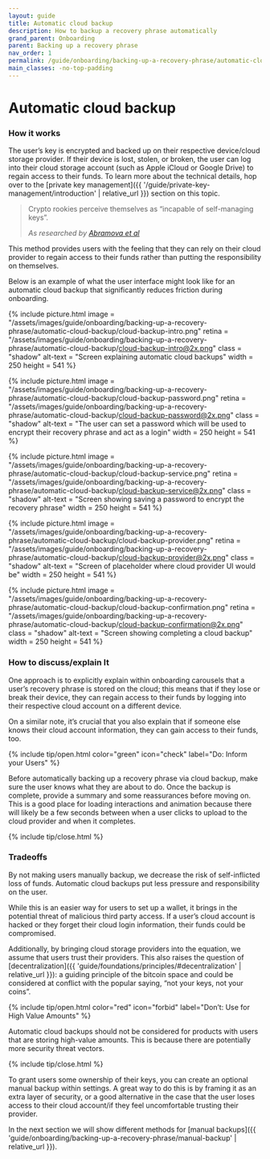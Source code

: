 ```yaml
---
layout: guide
title: Automatic cloud backup
description: How to backup a recovery phrase automatically
grand_parent: Onboarding
parent: Backing up a recovery phrase
nav_order: 1
permalink: /guide/onboarding/backing-up-a-recovery-phrase/automatic-cloud-backup/
main_classes: -no-top-padding
---
```


# Automatic cloud backup

### How it works

The user’s key is encrypted and backed up on their respective device/cloud storage provider. If their device is lost, stolen, or broken, the user can log into their cloud storage account (such as Apple iCloud or Google Drive) to regain access to their funds. To learn more about the technical details, hop over to the [private key management]({{ '/guide/private-key-management/introduction' | relative_url }}) section on this topic.

> Crypto rookies perceive themselves as “incapable of self-managing keys”.
>
> <cite>As researched by <a href="https://voskart.de/pdf/u_in_crypto.pdf">Abramova et al</a></cite>

This method provides users with the feeling that they can rely on their cloud provider to regain access to their funds rather than putting the responsibility on themselves.

Below is an example of what the user interface might look like for an automatic cloud backup that significantly reduces friction during onboarding.

<div class="image-slide-gallery">

{% include picture.html
   image = "/assets/images/guide/onboarding/backing-up-a-recovery-phrase/automatic-cloud-backup/cloud-backup-intro.png"
   retina = "/assets/images/guide/onboarding/backing-up-a-recovery-phrase/automatic-cloud-backup/cloud-backup-intro@2x.png"
   class = "shadow"
   alt-text = "Screen explaining automatic cloud backups"
   width = 250
   height = 541
%}

{% include picture.html
     image = "/assets/images/guide/onboarding/backing-up-a-recovery-phrase/automatic-cloud-backup/cloud-backup-password.png"
   retina = "/assets/images/guide/onboarding/backing-up-a-recovery-phrase/automatic-cloud-backup/cloud-backup-password@2x.png"
   class = "shadow"
   alt-text = "The user can set a password which will be used to encrypt their recovery phrase and act as a login"
   width = 250
   height = 541
%}

{% include picture.html
     image = "/assets/images/guide/onboarding/backing-up-a-recovery-phrase/automatic-cloud-backup/cloud-backup-service.png"
   retina = "/assets/images/guide/onboarding/backing-up-a-recovery-phrase/automatic-cloud-backup/cloud-backup-service@2x.png"
   class = "shadow"
   alt-text = "Screen showing saving a password to encrypt the recovery phrase"
   width = 250
   height = 541
%}

{% include picture.html
     image = "/assets/images/guide/onboarding/backing-up-a-recovery-phrase/automatic-cloud-backup/cloud-backup-provider.png"
   retina = "/assets/images/guide/onboarding/backing-up-a-recovery-phrase/automatic-cloud-backup/cloud-backup-provider@2x.png"
   class = "shadow"
   alt-text = "Screen of placeholder where cloud provider UI would be"
   width = 250
   height = 541
%}

{% include picture.html
   image = "/assets/images/guide/onboarding/backing-up-a-recovery-phrase/automatic-cloud-backup/cloud-backup-confirmation.png"
   retina = "/assets/images/guide/onboarding/backing-up-a-recovery-phrase/automatic-cloud-backup/cloud-backup-confirmation@2x.png"
   class = "shadow"
   alt-text = "Screen showing completing a cloud backup"
   width = 250
   height = 541
%}

</div>

### How to discuss/explain It

One approach is to explicitly explain within onboarding carousels that a user’s recovery phrase is stored on the cloud; this means that if they lose or break their device, they can regain access to their funds by logging into their respective cloud account on a different device.

On a similar note, it’s crucial that you also explain that if someone else knows their cloud account information, they can gain access to their funds, too.

{% include tip/open.html color="green" icon="check" label="Do: Inform your Users" %}

Before automatically backing up a recovery phrase via cloud backup, make sure the user knows what they are about to do. Once the backup is complete, provide a summary and some reassurances before moving on. This is a good place for loading interactions and animation because there will likely be a few seconds between when a user clicks to upload to the cloud provider and when it completes.

{% include tip/close.html %}

### Tradeoffs

By not making users manually backup, we decrease the risk of self-inflicted loss of funds. Automatic cloud backups put less pressure and responsibility on the user.

While this is an easier way for users to set up a wallet, it brings in the potential threat of malicious third party access. If a user’s cloud account is hacked or they forget their cloud login information, their funds could be compromised.

Additionally, by bringing cloud storage providers into the equation, we assume that users trust their providers. This also raises the question of [decentralization]({{ 'guide/foundations/principles/#decentralization' | relative_url }}): a guiding principle of the bitcoin space and could be considered at conflict with the popular saying, “not your keys, not your coins”.

{% include tip/open.html color="red" icon="forbid" label="Don’t: Use for High Value Amounts" %}

Automatic cloud backups should not be considered for products with users that are storing high-value amounts. This is because there are potentially more security threat vectors.

{% include tip/close.html %}

To grant users some ownership of their keys, you can create an optional manual backup within settings. A great way to do this is by framing it as an extra layer of security, or a good alternative in the case that the user loses access to their cloud account/if they feel uncomfortable trusting their provider.

In the next section we will show different methods for [manual backups]({{ 'guide/onboarding/backing-up-a-recovery-phrase/manual-backup' | relative_url }}).

